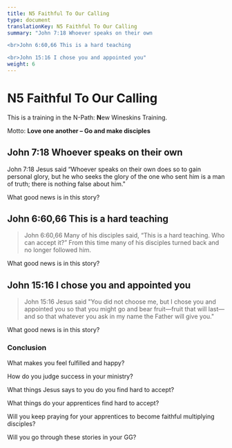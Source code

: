 ```yaml
---
title: N5 Faithful To Our Calling
type: document
translationKey: N5 Faithful To Our Calling
summary: "John 7:18 Whoever speaks on their own

<br>John 6:60,66 This is a hard teaching

<br>John 15:16 I chose you and appointed you"
weight: 6
---
```

# N5 Faithful To Our Calling

This is a training in the N-Path: **N**ew Wineskins Training.

Motto: **Love one another – Go and make disciples**

## John 7:18 Whoever speaks on their own

John 7:18 Jesus said “Whoever speaks on their own does so to gain personal glory, but he who seeks the glory of the one who sent him is a man of truth; there is nothing false about him."

What good news is in this story?

## John 6:60,66 This is a hard teaching

>   John 6:60,66 Many of his disciples said, “This is a hard teaching. Who can accept it?” From this time many of his disciples turned back and no longer followed him.

What good news is in this story?

## John 15:16 I chose you and appointed you

>   John 15:16 Jesus said "You did not choose me, but I chose you and appointed you so that you might go and bear fruit—fruit that will last—and so that whatever you ask in my name the Father will give you."

What good news is in this story?

### Conclusion

What makes you feel fulfilled and happy?

How do you judge success in your ministry?

What things Jesus says to you do you find hard to accept?

What things do your apprentices find hard to accept?

Will you keep praying for your apprentices to become faithful multiplying disciples?

Will you go through these stories in your GG?

